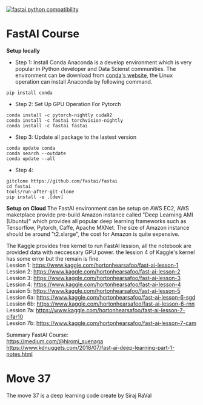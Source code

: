 [![fastai python compatibility](https://img.shields.io/pypi/pyversions/fastai.svg)](https://pypi.python.org/pypi/fastai)

# FastAI Course
**Setup locally**
* Step 1: Install Conda
Anaconda is a develop environment which is very popular in Python developer and Data Scienst communities. The environment can be download from [conda's website](https://www.anaconda.com/download/), the Linux operation can install Anaconda by following command. 
```
pip install conda
```
* Step 2: Set Up GPU Operation For Pytorch
```
conda install -c pytorch-nightly cuda92
conda install -c fastai torchvision-nightly
conda install -c fastai fastai 
```
* Step 3: Update all package to the lastest version
```
conda update conda
conda search --outdate
conda update --all
```
* Step 4: 
```
gitclone https://github.com/fastai/fastai
cd fastai
tools/run-after-git-clone
pip install -e .[dev]
```
**Setup on Cloud**
The FastAI environment can be setup on AWS EC2, AWS maketplace provide pre-build Amazon instance called "Deep Learning AMI (Ubuntu)" which provides all popular deep learning frameworks such as Tensorflow, Pytorch, Caffe, Apache MXNet. The size of Amazon instance should be around "t2.xlarge", the cost for Amazon is quite expensive.

The Kaggle provides free kernel to run FastAI lession, all the notebook are provided data with neccessary GPU power. 
the lession 4 of Kaggle's kernel has some error but the remain is fine. <br/> 
Lession 1: https://www.kaggle.com/hortonhearsafoo/fast-ai-lesson-1 <br/>
Lession 2: https://www.kaggle.com/hortonhearsafoo/fast-ai-lesson-2 <br/>
Lession 3: https://www.kaggle.com/hortonhearsafoo/fast-ai-lesson-3 <br/>
Lession 4: https://www.kaggle.com/hortonhearsafoo/fast-ai-lesson-4 <br/>
Lession 5: https://www.kaggle.com/hortonhearsafoo/fast-ai-lesson-5 <br/>
Lession 6a: https://www.kaggle.com/hortonhearsafoo/fast-ai-lesson-6-sgd <br/>
Lession 6b: https://www.kaggle.com/hortonhearsafoo/fast-ai-lesson-6-rnn <br/>
Lession 7a: https://www.kaggle.com/hortonhearsafoo/fast-ai-lesson-7-cifar10 <br/>
Lession 7b: https://www.kaggle.com/hortonhearsafoo/fast-ai-lesson-7-cam <br/>

Summary FastAI Course:<br> 
https://medium.com/@hiromi_suenaga<br>
https://www.kdnuggets.com/2018/07/fast-ai-deep-learning-part-1-notes.html<br>


# Move 37
The move 37 is a deep learning code create by Siraj RaVal
